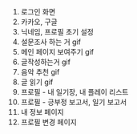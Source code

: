 1. 로그인 화면  
2. 카카오, 구글
3. 닉네임, 프로필 초기 설정
4. 설문조사 하는 거 gif
5. 메인 페이지 보여주기 gif
6. 글작성하는거 gif
7. 음악 추천 gif
8. 글 읽기 gif
9. 프로필 - 내 일기장, 내 플레이 리스트
10. 프로필 - 긍부정 보고서, 일기 보고서
11. 내 정보 페이지
12. 프로필 변경 페이지
